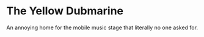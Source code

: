 # The Yellow Dubmarine

An annoying home for the mobile music stage that literally no one asked for. 
